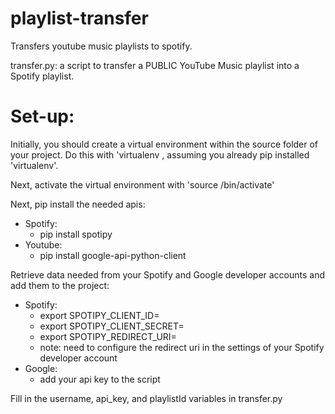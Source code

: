 # playlist-transfer
Transfers youtube music playlists to spotify.

transfer.py: a script to transfer a PUBLIC YouTube Music playlist into a Spotify playlist. 

# Set-up:

Initially, you should create a virtual environment within the source folder of your project. Do this with 'virtualenv <your-env>, assuming you already pip installed 'virtualenv'.

Next, activate the virtual environment with 'source <your-env>/bin/activate'

Next, pip install the needed apis:
  * Spotify:
    * pip install spotipy 
  * Youtube:
    * pip install google-api-python-client
	

Retrieve data needed from your Spotify and Google developer accounts and add them to the project:
  * Spotify:
    * export SPOTIPY_CLIENT_ID=
    * export SPOTIPY_CLIENT_SECRET=
    * export SPOTIPY_REDIRECT_URI=
    * note: need to configure the redirect uri in the settings of your Spotify developer account
  * Google:
    * add your api key to the script 
  
  Fill in the username, api_key, and playlistId variables in transfer.py
  

